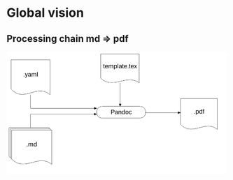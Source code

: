 # Global vision

## Processing chain md => pdf

![Processing chain](../images/processing_chain.png "Processing chain")  
